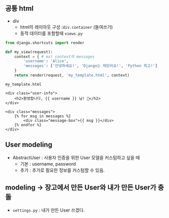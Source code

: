 ## 공통 html 
- div
    - html의 레이아웃 구성 :`div.container` (들여쓰기) 
    - 동적 데이터를 포함할때
`views.py`
```python
from django.shortcuts import render

def my_view(request):
    context = { # ex) context의 messages
        'username': 'Alice',
        'messages': ['안녕하세요!', 'Django는 재밌어요!', 'Python 최고!']
    }
    return render(request, 'my_template.html', context)
```
`my_template.html`
```shell
<div class="user-info">
    <h2>환영합니다, {{ username }} 님! 🎉</h2>
</div>

<div class="messages">
    {% for msg in messages %}
        <div class="message-box">{{ msg }}</div>
    {% endfor %}
</div>
```

## User modeling
- AbstractUser : 사용자 인증을 위한 User 모델을 커스텀하고 싶을 때
    - 기본 : username, password
    - 추가 : 추가로 필요한 정보를 커스텀할 수 있음. 

## modeling -> 장고에서 만든 User와 내가 만든 User가 충돌
- `settings.py` : 내가 만든 User 쓰겠다.
```
```